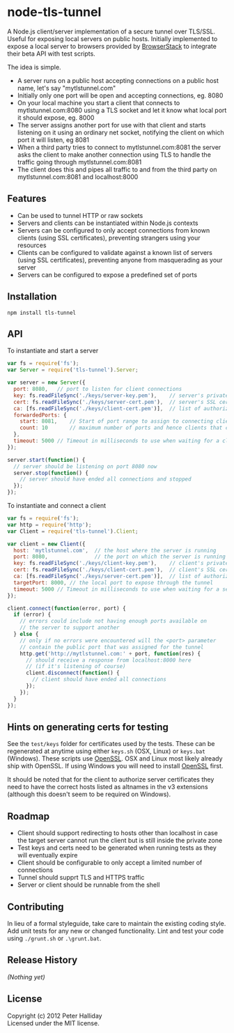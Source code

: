 node-tls-tunnel
===============

A Node.js client/server implementation of a secure tunnel over TLS/SSL. Useful for exposing local servers on public hosts. Initially implemented to expose a local server to browsers provided by [BrowserStack](http://www.browserstack.com) to integrate their beta API with test scripts.

The idea is simple.

- A server runs on a public host accepting connections on a public host name, let's say "mytlstunnel.com"
- Initially only one port will be open and accepting connections, eg. 8080
- On your local machine you start a client that connects to mytlstunnel.com:8080 using a TLS socket and let it know what local port it should expose, eg. 8000
- The server assigns another port for use with that client and starts listening on it using an ordinary net socket, notifying the client on which port it will listen, eg 8081
- When a third party tries to connect to mytlstunnel.com:8081 the server asks the client to make another connection using TLS to handle the traffic going through mytlstunnel.com:8081
- The client does this and pipes all traffic to and from the third party on mytlstunnel.com:8081 and localhost:8000

## Features

- Can be used to tunnel HTTP or raw sockets
- Servers and clients can be instantiated within Node.js contexts
- Servers can be configured to only accept connections from known clients (using SSL certificates), preventing strangers using your resources
- Clients can be configured to validate against a known list of servers (using SSL certificates), preventing anyone from masquerading as your server
- Servers can be configured to expose a predefined set of ports

## Installation

```
npm install tls-tunnel
```

## API

To instantiate and start a server 

```javascript
var fs = require('fs');
var Server = require('tls-tunnel').Server;

var server = new Server({
  port: 8080,	// port to listen for client connections
  key: fs.readFileSync('./keys/server-key.pem'), 	// server's private key
  cert: fs.readFileSync('./keys/server-cert.pem'),	// server's SSL certificate
  ca: [fs.readFileSync('./keys/client-cert.pem')],	// list of authorized client SSL certificates
  forwardedPorts: {
    start: 8081,	// Start of port range to assign to connecting clients
    count: 10		// maximum number of ports and hence clients that can be supported
  },
  timeout: 5000	// Timeout in milliseconds to use when waiting for a client to provide a tunnel connection
});

server.start(function() {
  // server should be listening on port 8080 now
  server.stop(function() {
    // server should have ended all connections and stopped
  });
});
```

To instantiate and connect a client

```javascript
var fs = require('fs');
var http = require('http');
var Client = require('tls-tunnel').Client;

var client = new Client({
  host: 'mytlstunnel.com',	// the host where the server is running
  port: 8080,				// the port on which the server is running
  key: fs.readFileSync('./keys/client-key.pem'), 	// client's private key
  cert: fs.readFileSync('./keys/client-cert.pem'),	// client's SSL certificate
  ca: [fs.readFileSync('./keys/server-cert.pem')],	// list of authorized server SSL certificates
  targetPort: 8000,	// the local port to expose through the tunnel
  timeout: 5000	// Timeout in milliseconds to use when waiting for a server to assign a public port
});

client.connect(function(error, port) {
  if (error) {
    // errors could include not having enough ports available on
    // the server to support another
  } else {
    // only if no errors were encountered will the <port> parameter
    // contain the public port that was assigned for the tunnel
    http.get('http://mytlstunnel.com:' + port, function(res) {
      // should receive a response from localhost:8000 here 
      // (if it's listening of course)
      client.disconnect(function() {
        // client should have ended all connections
      });
    });
  }
});
```

## Hints on generating certs for testing

See the ``test/keys`` folder for certificates used by the tests. These can be regenerated at anytime using either ``keys.sh`` (OSX, Linux) or ``keys.bat`` (Windows). These scripts use [OpenSSL](http://www.openssl.org). OSX and Linux most likely already ship with OpenSSL. If using Windows you will need to install [OpenSSL](http://slproweb.com/products/Win32OpenSSL.html) first.

It should be noted that for the client to authorize server certificates they need to have the correct hosts listed as altnames in the v3 extensions (although this doesn't seem to be required on Windows).

## Roadmap

- Client should support redirecting to hosts other than localhost in case the target server cannot run the client but is still inside the private zone
- Test keys and certs need to be generated when running tests as they will eventually expire
- Client should be configurable to only accept a limited number of connections
- Tunnel should supprt TLS and HTTPS traffic
- Server or client should be runnable from the shell

## Contributing
In lieu of a formal styleguide, take care to maintain the existing coding style. Add unit tests for any new or changed functionality. Lint and test your code using ``./grunt.sh`` or ``.\grunt.bat``.

## Release History
_(Nothing yet)_

## License
Copyright (c) 2012 Peter Halliday  
Licensed under the MIT license.
